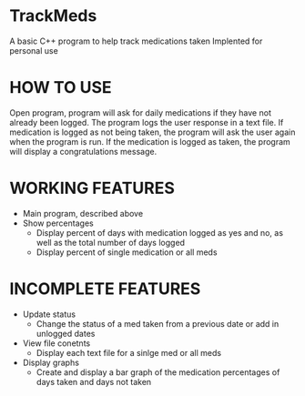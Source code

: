 # TrackMeds
A basic C++ program to help track medications taken
Implented for personal use


# HOW TO USE
Open program, program will ask for daily medications if they have not already been logged. The program logs the user response in a text file. If medication is logged as not being taken, the program will ask the user again when the program is run. If the medication is logged as taken, the program will display a congratulations message.


# WORKING FEATURES
- Main program, described above
- Show percentages
  + Display percent of days with medication logged as yes and no, as well as the total number of days logged
  + Display percent of single medication or all meds


# INCOMPLETE FEATURES
- Update status
  + Change the status of a med taken from a previous date or add in unlogged dates
- View file conetnts
  + Display each text file for a sinlge med or all meds
- Display graphs
  + Create and display a bar graph of the medication percentages of days taken and days not taken

